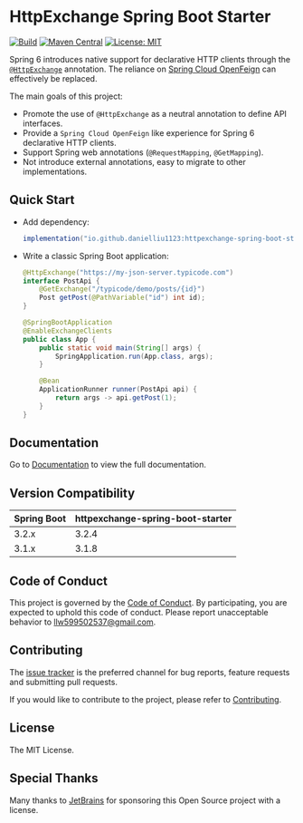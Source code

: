 # HttpExchange Spring Boot Starter

[![Build](https://img.shields.io/github/actions/workflow/status/DanielLiu1123/httpexchange-spring-boot-starter/build.yml?branch=main)](https://github.com/DanielLiu1123/httpexchange-spring-boot-starter/actions)
[![Maven Central](https://img.shields.io/maven-central/v/io.github.danielliu1123/httpexchange-spring-boot-starter)](https://search.maven.org/artifact/io.github.danielliu1123/httpexchange-spring-boot-starter)
[![License: MIT](https://img.shields.io/badge/License-MIT-yellow.svg)](https://opensource.org/licenses/MIT)

Spring 6 introduces native support for declarative HTTP clients through
the [`@HttpExchange`](https://docs.spring.io/spring-framework/reference/integration/rest-clients.html#rest-http-interface) annotation.
The reliance on [Spring Cloud OpenFeign](https://github.com/spring-cloud/spring-cloud-openfeign) can effectively be replaced.

The main goals of this project:

- Promote the use of `@HttpExchange` as a neutral annotation to define API interfaces.
- Provide a `Spring Cloud OpenFeign` like experience for Spring 6 declarative HTTP clients.
- Support Spring web annotations (`@RequestMapping`, `@GetMapping`).
- Not introduce external annotations, easy to migrate to other implementations.

## Quick Start

- Add dependency:

    ```groovy
    implementation("io.github.danielliu1123:httpexchange-spring-boot-starter:3.2.4")
    ```

- Write a classic Spring Boot application:

    ```java
    @HttpExchange("https://my-json-server.typicode.com")
    interface PostApi {
        @GetExchange("/typicode/demo/posts/{id}")
        Post getPost(@PathVariable("id") int id);
    }

    @SpringBootApplication
    @EnableExchangeClients
    public class App {
        public static void main(String[] args) {
            SpringApplication.run(App.class, args);
        }

        @Bean
        ApplicationRunner runner(PostApi api) {
            return args -> api.getPost(1);
        }
    }
    ```
  
## Documentation

Go to [Documentation](https://danielliu1123.github.io/httpexchange-spring-boot-starter/) to view the full documentation.

## Version Compatibility

| Spring Boot | httpexchange-spring-boot-starter |
|-------------|----------------------------------|
| 3.2.x       | 3.2.4                            |
| 3.1.x       | 3.1.8                            |

## Code of Conduct

This project is governed by the [Code of Conduct](./CODE_OF_CONDUCT.md).
By participating, you are expected to uphold this code of conduct.
Please report unacceptable behavior to llw599502537@gmail.com.

## Contributing

The [issue tracker](https://github.com/DanielLiu1123/httpexchange-spring-boot-starter/issues) is the preferred channel for bug reports, 
feature requests and submitting pull requests.

If you would like to contribute to the project, please refer to [Contributing](./CONTRIBUTING.md).

## License

The MIT License.

## Special Thanks

Many thanks to [JetBrains](https://www.jetbrains.com/) for sponsoring this Open Source project with a license.
